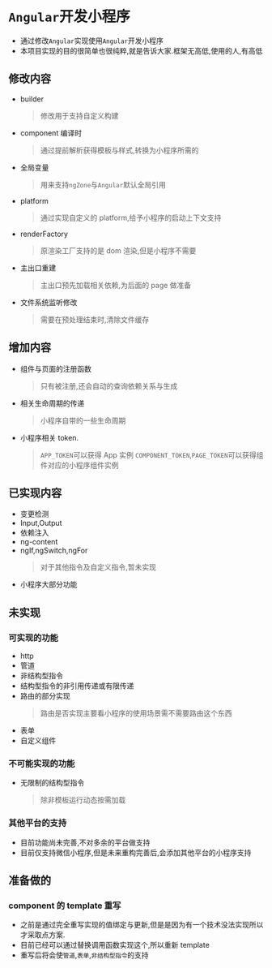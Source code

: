 # `Angular`开发小程序

- 通过修改`Angular`实现使用`Angular`开发小程序
- 本项目实现的目的很简单也很纯粹,就是告诉大家.框架无高低,使用的人,有高低

## 修改内容

- builder
  > 修改用于支持自定义构建
- component 编译时
  > 通过提前解析获得模板与样式,转换为小程序所需的
- 全局变量
  > 用来支持`ngZone`与`Angular`默认全局引用
- platform
  > 通过实现自定义的 platform,给予小程序的启动上下文支持
- renderFactory
  > 原渲染工厂支持的是 dom 渲染,但是小程序不需要
- 主出口重建
  > 主出口预先加载相关依赖,为后面的 page 做准备
- 文件系统监听修改
  > 需要在预处理结束时,清除文件缓存

## 增加内容

- 组件与页面的注册函数
  > 只有被注册,还会自动的查询依赖关系与生成
- 相关生命周期的传递
  > 小程序自带的一些生命周期
- 小程序相关 token.
  > `APP_TOKEN`可以获得 App 实例
  > `COMPONENT_TOKEN`,`PAGE_TOKEN`可以获得组件对应的小程序组件实例

## 已实现内容

- 变更检测
- Input,Output
- 依赖注入
- ng-content
- ngIf,ngSwitch,ngFor
  > 对于其他指令及自定义指令,暂未实现
- 小程序大部分功能

## 未实现

### 可实现的功能

- http
- 管道
- 非结构型指令
- 结构型指令的非引用传递或有限传递
- 路由的部分实现
  > 路由是否实现主要看小程序的使用场景需不需要路由这个东西
- 表单
- 自定义组件

### 不可能实现的功能

- 无限制的结构型指令
  > 除非模板运行动态按需加载

### 其他平台的支持

- 目前功能尚未完善,不对多余的平台做支持
- 目前仅支持微信小程序,但是未来重构完善后,会添加其他平台的小程序支持

## 准备做的

### component 的 template 重写

- 之前是通过完全重写实现的值绑定与更新,但是是因为有一个技术没法实现所以才采取点方案.
- 目前已经可以通过替换调用函数实现这个,所以重新 template
- 重写后将会使`管道`,`表单`,`非结构型指令`的支持
